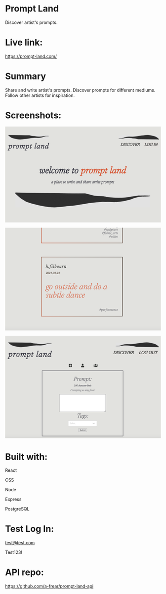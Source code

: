 # Prompt Land

Discover artist's prompts.

# Live link:

https://prompt-land.com/

# Summary

Share and write artist's prompts.
Discover prompts for different mediums.
Follow other artists for inspiration.

# Screenshots:

![Home](/screenshots/home-page.png?raw=true)

![Prompt](/screenshots/prompt.png?raw=true)

![New Prompt](/screenshots/new-prompt.png?raw=true)

# Built with:

React

CSS

Node

Express

PostgreSQL

# Test Log In: 

test@test.com

Test123!

# API repo:

https://github.com/a-frear/prompt-land-api
